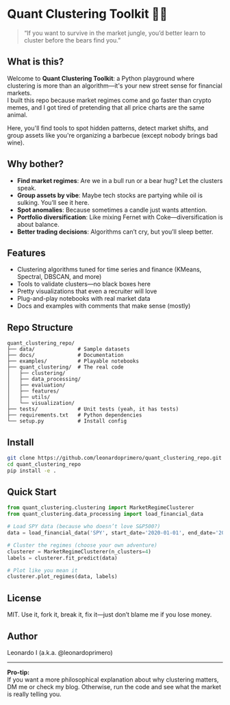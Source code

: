 # Quant Clustering Toolkit 🧠🔥

> “If you want to survive in the market jungle, you’d better learn to cluster before the bears find you.”

## What is this?

Welcome to **Quant Clustering Toolkit**: a Python playground where clustering is more than an algorithm—it's your new street sense for financial markets.  
I built this repo because market regimes come and go faster than crypto memes, and I got tired of pretending that all price charts are the same animal.

Here, you'll find tools to spot hidden patterns, detect market shifts, and group assets like you're organizing a barbecue (except nobody brings bad wine).

## Why bother?

- **Find market regimes**: Are we in a bull run or a bear hug? Let the clusters speak.
- **Group assets by vibe**: Maybe tech stocks are partying while oil is sulking. You’ll see it here.
- **Spot anomalies**: Because sometimes a candle just wants attention.
- **Portfolio diversification**: Like mixing Fernet with Coke—diversification is about balance.
- **Better trading decisions**: Algorithms can’t cry, but you’ll sleep better.

## Features

- Clustering algorithms tuned for time series and finance (KMeans, Spectral, DBSCAN, and more)
- Tools to validate clusters—no black boxes here
- Pretty visualizations that even a recruiter will love
- Plug-and-play notebooks with real market data
- Docs and examples with comments that make sense (mostly)

## Repo Structure

```
quant_clustering_repo/
├── data/              # Sample datasets
├── docs/              # Documentation
├── examples/          # Playable notebooks
├── quant_clustering/  # The real code
│   ├── clustering/
│   ├── data_processing/
│   ├── evaluation/
│   ├── features/
│   ├── utils/
│   └── visualization/
├── tests/             # Unit tests (yeah, it has tests)
├── requirements.txt   # Python dependencies
└── setup.py           # Install config
```

## Install

```bash
git clone https://github.com/leonardoprimero/quant_clustering_repo.git
cd quant_clustering_repo
pip install -e .
```

## Quick Start

```python
from quant_clustering.clustering import MarketRegimeClusterer
from quant_clustering.data_processing import load_financial_data

# Load SPY data (because who doesn’t love S&P500?)
data = load_financial_data('SPY', start_date='2020-01-01', end_date='2022-12-31')

# Cluster the regimes (choose your own adventure)
clusterer = MarketRegimeClusterer(n_clusters=4)
labels = clusterer.fit_predict(data)

# Plot like you mean it
clusterer.plot_regimes(data, labels)
```

## License

MIT. Use it, fork it, break it, fix it—just don’t blame me if you lose money.

## Author

Leonardo I (a.k.a. @leonardoprimero)

---

**Pro-tip:**  
If you want a more philosophical explanation about why clustering matters, DM me or check my blog. Otherwise, run the code and see what the market is really telling you.

